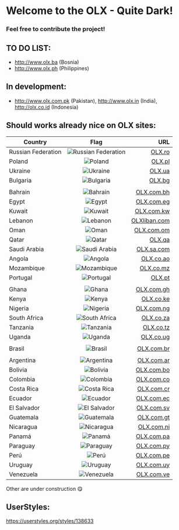 # Welcome to the OLX - Quite Dark!

### Feel free to contribute the project!

## TO DO LIST:

* http://www.olx.ba (Bosnia)
* http://www.olx.ph (Philippines)

## In development:
* http://www.olx.com.pk (Pakistan), http://www.olx.in (India), http://olx.co.id (Indonesia)

## Should works already nice on OLX sites:

| Country                 | Flag                                                                                                                                    | URL                                                 |
| ----------------------- |:---------------------------------------------------------------------------------------------------------------------------------------:| ---------------------------------------------------:|
| Russian Federation      | ![Russian Federation](https://raw.githubusercontent.com/stevenrskelton/flag-icon/master/png/16/country-4x3/ru.png "Russian Federation") | [OLX.ro](https://www.olx.ro "Russian Federation")   |
| Poland                  | ![Poland](https://raw.githubusercontent.com/stevenrskelton/flag-icon/master/png/16/country-4x3/pl.png "Poland")                         | [OLX.pl](https://www.olx.pl "Poland")               |
| Ukraine                 | ![Ukraine](https://raw.githubusercontent.com/stevenrskelton/flag-icon/master/png/16/country-4x3/ua.png "Ukraine")                       | [OLX.ua](https://www.olx.ua "Ukraine")              |
| Bulgaria                | ![Bulgaria](https://raw.githubusercontent.com/stevenrskelton/flag-icon/master/png/16/country-4x3/bg.png "Bulgaria")                     | [OLX.bg](https://www.olx.bg "Bulgaria")             |
| | | |
| Bahrain                 | ![Bahrain](https://raw.githubusercontent.com/stevenrskelton/flag-icon/master/png/16/country-4x3/bh.png "Bahrain")                       | [OLX.com.bh](https://www.olx.com.bh "Bahrain")      |
| Egypt                   | ![Egypt](https://raw.githubusercontent.com/stevenrskelton/flag-icon/master/png/16/country-4x3/eg.png "Egypt")                           | [OLX.com.eg](https://www.olx.com.eg "Egypt")        |
| Kuwait                  | ![Kuwait](https://raw.githubusercontent.com/stevenrskelton/flag-icon/master/png/16/country-4x3/kw.png "Kuwait")                         | [OLX.com.kw](https://www.olx.com.kw "Kuwait")       |
| Lebanon                 | ![Lebanon](https://raw.githubusercontent.com/stevenrskelton/flag-icon/master/png/16/country-4x3/li.png "Lebanon")                       | [OLXliban.com](https://olxliban.com "Lebanon")      |
| Oman                    | ![Oman](https://raw.githubusercontent.com/stevenrskelton/flag-icon/master/png/16/country-4x3/om.png "Oman OLX.com.om")                  | [OLX.com.om](https://www.olx.com.om "Oman")         |
| Qatar                   | ![Qatar](https://raw.githubusercontent.com/stevenrskelton/flag-icon/master/png/16/country-4x3/qa.png "Qatar OLX.qa")                    | [OLX.qa](https://www.olx.qa "Qatar")                |
| Saudi Arabia            | ![Saudi Arabia](https://raw.githubusercontent.com/stevenrskelton/flag-icon/master/png/16/country-4x3/sa.png "Saudi Arabia")             | [OLX.sa.com](https://www.olx.sa.com "Saudi Arabia") |
| Angola                  | ![Angola](https://raw.githubusercontent.com/stevenrskelton/flag-icon/master/png/16/country-4x3/ao.png "Angola")                         | [OLX.co.ao](https://www.olx.co.ao "Angola")         |
| Mozambique              | ![Mozambique](https://raw.githubusercontent.com/stevenrskelton/flag-icon/master/png/16/country-4x3/mz.png "Mozambique")                 | [OLX.co.mz](https://www.olx.co.mz "Mozambique")     |
| Portugal                | ![Portugal](https://raw.githubusercontent.com/stevenrskelton/flag-icon/master/png/16/country-4x3/pt.png "Portugal")                     | [OLX.pt](https://www.olx.pt "Portugal")             |
| | | |
| Ghana                   | ![Ghana](https://raw.githubusercontent.com/stevenrskelton/flag-icon/master/png/16/country-4x3/gh.png "Ghana")                           | [OLX.com.gh](https://www.olx.com.gh "Ghana")        |
| Kenya                   | ![Kenya](https://raw.githubusercontent.com/stevenrskelton/flag-icon/master/png/16/country-4x3/ke.png "Kenya")                           | [OLX.co.ke](https://www.olx.co.ke "Kenya")          |
| Nigeria                 | ![Nigeria](https://raw.githubusercontent.com/stevenrskelton/flag-icon/master/png/16/country-4x3/ni.png "Nigeria")                       | [OLX.com.ng](https://www.olx.com.ng "Nigeria")      |
| South Africa            | ![South Africa](https://raw.githubusercontent.com/stevenrskelton/flag-icon/master/png/16/country-4x3/za.png "South Africa")             | [OLX.co.za](https://www.olx.co.za "South Africa")   |
| Tanzania                | ![Tanzania](https://raw.githubusercontent.com/stevenrskelton/flag-icon/master/png/16/country-4x3/tz.png "Tanzania")                     | [OLX.co.tz](https://www.olx.co.tz "Tanzania")       |
| Uganda                  | ![Uganda](https://raw.githubusercontent.com/stevenrskelton/flag-icon/master/png/16/country-4x3/ug.png "Uganda")                         | [OLX.co.ug](https://www.olx.co.ug "Uganda")         |
| | | |
|Brasil                   | ![Brasil](https://raw.githubusercontent.com/stevenrskelton/flag-icon/master/png/16/country-4x3/br.png "Brasil")                         | [OLX.com.br](http://www.olx.com.br "Brasil")        |
| | | |
|Argentina                | ![Argentina](https://raw.githubusercontent.com/stevenrskelton/flag-icon/master/png/16/country-4x3/ar.png "Argentina")                   | [OLX.com.ar](http://www.olx.com.ar "Argentina")     |
|Bolivia                  | ![Bolivia](https://raw.githubusercontent.com/stevenrskelton/flag-icon/master/png/16/country-4x3/bo.png "Bolivia")                       | [OLX.com.bo](http://www.olx.com.bo "Bolivia")       |
|Colombia                 | ![Colombia](https://raw.githubusercontent.com/stevenrskelton/flag-icon/master/png/16/country-4x3/co.png "Colombia")                     | [OLX.com.co](http://www.olx.com.co "Colombia")      |
|Costa Rica               | ![Costa Rica](https://raw.githubusercontent.com/stevenrskelton/flag-icon/master/png/16/country-4x3/cr.png "Costa Rica")                 | [OLX.com.cr](http://www.olx.com.cr "Costa Rica")    |
|Ecuador                  | ![Ecuador](https://raw.githubusercontent.com/stevenrskelton/flag-icon/master/png/16/country-4x3/ec.png "Ecuador")                       | [OLX.com.ec](http://www.olx.com.ec "Ecuador")       |
|El Salvador              | ![El Salvador ](https://raw.githubusercontent.com/stevenrskelton/flag-icon/master/png/16/country-4x3/sv.png "El Salvador")              | [OLX.com.sv](http://www.olx.com.sv "El Salvador")   |
|Guatemala                | ![Guatemala](https://raw.githubusercontent.com/stevenrskelton/flag-icon/master/png/16/country-4x3/gt.png "Guatemala")                   | [OLX.com.gt](http://www.olx.com.gt "Guatemala")     |
|Nicaragua                | ![Nicaragua](https://raw.githubusercontent.com/stevenrskelton/flag-icon/master/png/16/country-4x3/ni.png "Nicaragua")                   | [OLX.com.ni](http://www.olx.com.ni "Nicaragua")     |
|Panamá                   | ![Panamá](https://raw.githubusercontent.com/stevenrskelton/flag-icon/master/png/16/country-4x3/pa.png "Panamá")                         | [OLX.com.pa](http://www.olx.com.pa "Panamá")        |
|Paraguay                 | ![Paraguay](https://raw.githubusercontent.com/stevenrskelton/flag-icon/master/png/16/country-4x3/py.png "Paraguay")                     | [OLX.com.py](http://www.olx.com.py "Paraguay")      |
|Perú                     | ![Perú](https://raw.githubusercontent.com/stevenrskelton/flag-icon/master/png/16/country-4x3/pe.png "Perú")                             | [OLX.com.pe](http://www.olx.com.pe "Perú")          |
|Uruguay                  | ![Uruguay](https://raw.githubusercontent.com/stevenrskelton/flag-icon/master/png/16/country-4x3/uy.png "Uruguay")                       | [OLX.com.uy](http://www.olx.com.uy "Uruguay")       |
|Venezuela                | ![Venezuela](https://raw.githubusercontent.com/stevenrskelton/flag-icon/master/png/16/country-4x3/ve.png "Venezuela")                   | [OLX.com.ve](http://www.olx.com.ve "Venezuela")     |

Other are under construction :yum:

## UserStyles:
https://userstyles.org/styles/138633
